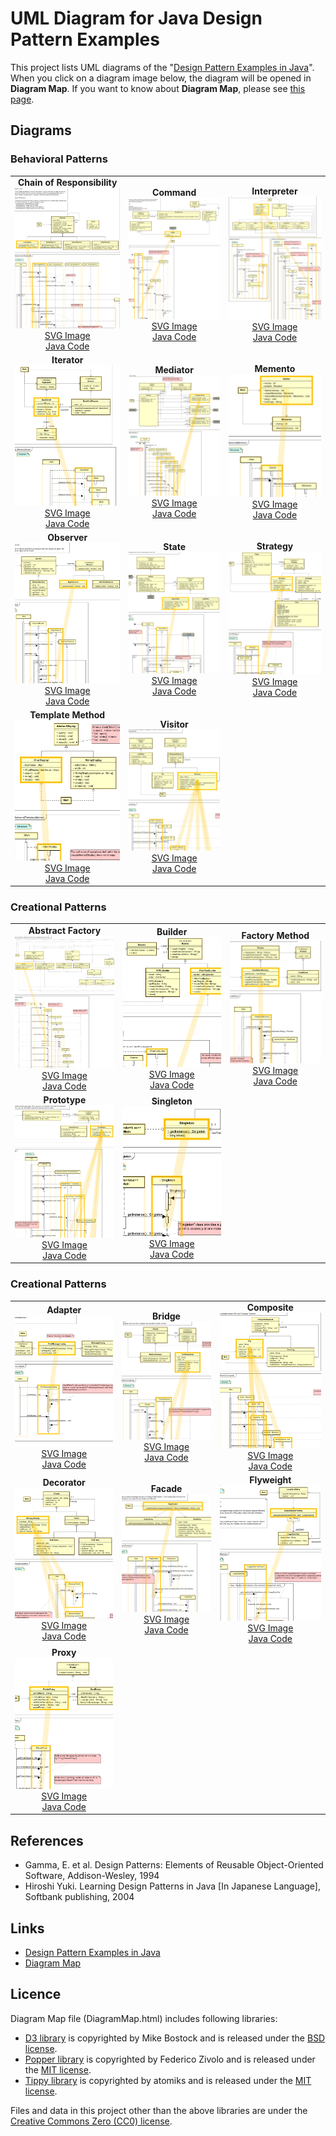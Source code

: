 UML Diagram for Java Design Pattern Examples
===

This project lists UML diagrams of the "[Design Pattern Examples in Java](https://github.com/takaakit/design-pattern-examples-in-java)". When you click on a diagram image below, the diagram will be opened in <b>Diagram Map</b>. If you want to know about <b>Diagram Map</b>, please see [this page](https://sites.google.com/view/m-plus-plugin/usage#h.p_Auh2A9HMlSSM).

Diagrams
---

### Behavioral Patterns
| | | |
| :---: | :---: | :---: |
| <b>Chain of Responsibility</b><br><a href="https://htmlpreview.github.io/?https://github.com/takaakit/uml-diagram-for-java-design-pattern-examples/blob/master/behavioralpatterns/chainofresponsibility/DiagramMap.html" target="_blank" rel="noopener noreferrer"><img src="./screenshots/chainofresponsibility.png"></a><br><a href="./behavioralpatterns/chainofresponsibility/DiagramMap.svg" target="_blank" rel="noopener noreferrer">SVG Image</a><br><a href="https://github.com/takaakit/design-pattern-examples-in-java/tree/master/src/main/java/behavioralpatterns/chainofresponsibility" target="_blank" rel="noopener noreferrer">Java Code</a> | <b>Command</b><br><a href="https://htmlpreview.github.io/?https://github.com/takaakit/uml-diagram-for-java-design-pattern-examples/blob/master/behavioralpatterns/command/DiagramMap.html" target="_blank" rel="noopener noreferrer"><img src="./screenshots/command.png"></a><br><a href="./behavioralpatterns/command/DiagramMap.svg" target="_blank" rel="noopener noreferrer">SVG Image</a><br><a href="https://github.com/takaakit/design-pattern-examples-in-java/tree/master/src/main/java/behavioralpatterns/command" target="_blank" rel="noopener noreferrer">Java Code</a> | <b>Interpreter</b><br><a href="https://htmlpreview.github.io/?https://github.com/takaakit/uml-diagram-for-java-design-pattern-examples/blob/master/behavioralpatterns/interpreter/DiagramMap.html" target="_blank" rel="noopener noreferrer"><img src="./screenshots/interpreter.png"></a><br><a href="./behavioralpatterns/interpreter/DiagramMap.svg" target="_blank" rel="noopener noreferrer">SVG Image</a><br><a href="https://github.com/takaakit/design-pattern-examples-in-java/tree/master/src/main/java/behavioralpatterns/interpreter" target="_blank" rel="noopener noreferrer">Java Code</a> |
| <b>Iterator</b><br><a href="https://htmlpreview.github.io/?https://github.com/takaakit/uml-diagram-for-java-design-pattern-examples/blob/master/behavioralpatterns/iterator/DiagramMap.html" target="_blank" rel="noopener noreferrer"><img src="./screenshots/iterator.png"></a><br><a href="./behavioralpatterns/iterator/DiagramMap.svg" target="_blank" rel="noopener noreferrer">SVG Image</a><br><a href="https://github.com/takaakit/design-pattern-examples-in-java/tree/master/src/main/java/behavioralpatterns/iterator" target="_blank" rel="noopener noreferrer">Java Code</a> | <b>Mediator</b><br><a href="https://htmlpreview.github.io/?https://github.com/takaakit/uml-diagram-for-java-design-pattern-examples/blob/master/behavioralpatterns/mediator/DiagramMap.html" target="_blank" rel="noopener noreferrer"><img src="./screenshots/mediator.png"></a><br><a href="./behavioralpatterns/mediator/DiagramMap.svg">SVG Image</a><br><a href="https://github.com/takaakit/design-pattern-examples-in-java/tree/master/src/main/java/behavioralpatterns/mediator" target="_blank" rel="noopener noreferrer">Java Code</a> | <b>Memento</b><br><a href="https://htmlpreview.github.io/?https://github.com/takaakit/uml-diagram-for-java-design-pattern-examples/blob/master/behavioralpatterns/memento/DiagramMap.html" target="_blank" rel="noopener noreferrer"><img src="./screenshots/memento.png"></a><br><a href="./behavioralpatterns/memento/DiagramMap.svg" target="_blank" rel="noopener noreferrer">SVG Image</a><br><a href="https://github.com/takaakit/design-pattern-examples-in-java/tree/master/src/main/java/behavioralpatterns/memento" target="_blank" rel="noopener noreferrer">Java Code</a> |
| <b>Observer</b><br><a href="https://htmlpreview.github.io/?https://github.com/takaakit/uml-diagram-for-java-design-pattern-examples/blob/master/behavioralpatterns/observer/DiagramMap.html" target="_blank" rel="noopener noreferrer"><img src="./screenshots/observer.png"></a><br><a href="./behavioralpatterns/observer/DiagramMap.svg" target="_blank" rel="noopener noreferrer">SVG Image</a><br><a href="https://github.com/takaakit/design-pattern-examples-in-java/tree/master/src/main/java/behavioralpatterns/observer" target="_blank" rel="noopener noreferrer">Java Code</a> | <b>State</b><br><a href="https://htmlpreview.github.io/?https://github.com/takaakit/uml-diagram-for-java-design-pattern-examples/blob/master/behavioralpatterns/state/DiagramMap.html" target="_blank" rel="noopener noreferrer"><img src="./screenshots/state.png"></a><br><a href="./behavioralpatterns/state/DiagramMap.svg" target="_blank" rel="noopener noreferrer">SVG Image</a><br><a href="https://github.com/takaakit/design-pattern-examples-in-java/tree/master/src/main/java/behavioralpatterns/state" target="_blank" rel="noopener noreferrer">Java Code</a> | <b>Strategy</b><br><a href="https://htmlpreview.github.io/?https://github.com/takaakit/uml-diagram-for-java-design-pattern-examples/blob/master/behavioralpatterns/strategy/DiagramMap.html" target="_blank" rel="noopener noreferrer"><img src="./screenshots/strategy.png"></a><br><a href="./behavioralpatterns/strategy/DiagramMap.svg" target="_blank" rel="noopener noreferrer">SVG Image</a><br><a href="https://github.com/takaakit/design-pattern-examples-in-java/tree/master/src/main/java/behavioralpatterns/strategy" target="_blank" rel="noopener noreferrer">Java Code</a> |
| <b>Template Method</b><br><a href="https://htmlpreview.github.io/?https://github.com/takaakit/uml-diagram-for-java-design-pattern-examples/blob/master/behavioralpatterns/templatemethod/DiagramMap.html" target="_blank" rel="noopener noreferrer"><img src="./screenshots/templatemethod.png"></a><br><a href="./behavioralpatterns/templatemethod/DiagramMap.svg" target="_blank" rel="noopener noreferrer">SVG Image</a><br><a href="https://github.com/takaakit/design-pattern-examples-in-java/tree/master/src/main/java/behavioralpatterns/templatemethod" target="_blank" rel="noopener noreferrer">Java Code</a> | <b>Visitor</b><br><a href="https://htmlpreview.github.io/?https://github.com/takaakit/uml-diagram-for-java-design-pattern-examples/blob/master/behavioralpatterns/visitor/DiagramMap.html" target="_blank" rel="noopener noreferrer"><img src="./screenshots/visitor.png"></a><br><a href="./behavioralpatterns/visitor/DiagramMap.svg" target="_blank" rel="noopener noreferrer">SVG Image</a><br><a href="https://github.com/takaakit/design-pattern-examples-in-java/tree/master/src/main/java/behavioralpatterns/visitor" target="_blank" rel="noopener noreferrer">Java Code</a> | |

### Creational Patterns
| | | |
| :---: | :---: | :---: |
| <b>Abstract Factory</b><br><a href="https://htmlpreview.github.io/?https://github.com/takaakit/uml-diagram-for-java-design-pattern-examples/blob/master/creationalpatterns/abstractfactory/DiagramMap.html" target="_blank" rel="noopener noreferrer"><img src="./screenshots/abstractfactory.png"></a><br><a href="./creationalpatterns/abstractfactory/DiagramMap.svg" target="_blank" rel="noopener noreferrer">SVG Image</a><br><a href="https://github.com/takaakit/design-pattern-examples-in-java/tree/master/src/main/java/creationalpatterns/abstractfactory" target="_blank" rel="noopener noreferrer">Java Code</a> | <b>Builder</b><br><a href="https://htmlpreview.github.io/?https://github.com/takaakit/uml-diagram-for-java-design-pattern-examples/blob/master/creationalpatterns/builder/DiagramMap.html" target="_blank" rel="noopener noreferrer"><img src="./screenshots/builder.png"></a><br><a href="./creationalpatterns/builder/DiagramMap.svg" target="_blank" rel="noopener noreferrer">SVG Image</a><br><a href="https://github.com/takaakit/design-pattern-examples-in-java/tree/master/src/main/java/creationalpatterns/builder" target="_blank" rel="noopener noreferrer">Java Code</a> | <b>Factory Method</b><br><a href="https://htmlpreview.github.io/?https://github.com/takaakit/uml-diagram-for-java-design-pattern-examples/blob/master/creationalpatterns/factorymethod/DiagramMap.html" target="_blank" rel="noopener noreferrer"><img src="./screenshots/factorymethod.png"></a><br><a href="./creationalpatterns/factorymethod/DiagramMap.svg" target="_blank" rel="noopener noreferrer">SVG Image</a><br><a href="https://github.com/takaakit/design-pattern-examples-in-java/tree/master/src/main/java/creationalpatterns/factorymethod" target="_blank" rel="noopener noreferrer">Java Code</a> |
| <b>Prototype</b><br><a href="https://htmlpreview.github.io/?https://github.com/takaakit/uml-diagram-for-java-design-pattern-examples/blob/master/creationalpatterns/prototype/DiagramMap.html" target="_blank" rel="noopener noreferrer"><img src="./screenshots/prototype.png"></a><br><a href="./creationalpatterns/prototype/DiagramMap.svg" target="_blank" rel="noopener noreferrer">SVG Image</a><br><a href="https://github.com/takaakit/design-pattern-examples-in-java/tree/master/src/main/java/creationalpatterns/prototype" target="_blank" rel="noopener noreferrer">Java Code</a> | <b>Singleton</b><br><a href="https://htmlpreview.github.io/?https://github.com/takaakit/uml-diagram-for-java-design-pattern-examples/blob/master/creationalpatterns/singleton/DiagramMap.html" target="_blank" rel="noopener noreferrer"><img src="./screenshots/singleton.png"></a><br><a href="./creationalpatterns/singleton/DiagramMap.svg" target="_blank" rel="noopener noreferrer">SVG Image</a><br><a href="https://github.com/takaakit/design-pattern-examples-in-java/tree/master/src/main/java/creationalpatterns/singleton" target="_blank" rel="noopener noreferrer">Java Code</a> | |

### Creational Patterns
| | | |
| :---: | :---: | :---: |
| <b>Adapter</b><br><a href="https://htmlpreview.github.io/?https://github.com/takaakit/uml-diagram-for-java-design-pattern-examples/blob/master/structuralpatterns/adapter/DiagramMap.html" target="_blank" rel="noopener noreferrer"><img src="./screenshots/adapter.png"></a><br><a href="./structuralpatterns/adapter/DiagramMap.svg" target="_blank" rel="noopener noreferrer">SVG Image</a><br><a href="https://github.com/takaakit/design-pattern-examples-in-java/tree/master/src/main/java/structuralpatterns/adapter" target="_blank" rel="noopener noreferrer">Java Code</a> | <b>Bridge</b><br><a href="https://htmlpreview.github.io/?https://github.com/takaakit/uml-diagram-for-java-design-pattern-examples/blob/master/structuralpatterns/bridge/DiagramMap.html" target="_blank" rel="noopener noreferrer"><img src="./screenshots/bridge.png"></a><br><a href="./structuralpatterns/bridge/DiagramMap.svg" target="_blank" rel="noopener noreferrer">SVG Image</a><br><a href="https://github.com/takaakit/design-pattern-examples-in-java/tree/master/src/main/java/structuralpatterns/bridge" target="_blank" rel="noopener noreferrer">Java Code</a> | <b>Composite</b><br><a href="https://htmlpreview.github.io/?https://github.com/takaakit/uml-diagram-for-java-design-pattern-examples/blob/master/structuralpatterns/composite/DiagramMap.html" target="_blank" rel="noopener noreferrer"><img src="./screenshots/composite.png"></a><br><a href="./structuralpatterns/composite/DiagramMap.svg" target="_blank" rel="noopener noreferrer">SVG Image</a><br><a href="https://github.com/takaakit/design-pattern-examples-in-java/tree/master/src/main/java/structuralpatterns/composite" target="_blank" rel="noopener noreferrer">Java Code</a> |
| <b>Decorator</b><br><a href="https://htmlpreview.github.io/?https://github.com/takaakit/uml-diagram-for-java-design-pattern-examples/blob/master/structuralpatterns/decorator/DiagramMap.html" target="_blank" rel="noopener noreferrer"><img src="./screenshots/decorator.png"></a><br><a href="./structuralpatterns/decorator/DiagramMap.svg" target="_blank" rel="noopener noreferrer">SVG Image</a><br><a href="https://github.com/takaakit/design-pattern-examples-in-java/tree/master/src/main/java/structuralpatterns/decorator" target="_blank" rel="noopener noreferrer">Java Code</a> | <b>Facade</b><br><a href="https://htmlpreview.github.io/?https://github.com/takaakit/uml-diagram-for-java-design-pattern-examples/blob/master/structuralpatterns/facade/DiagramMap.html" target="_blank" rel="noopener noreferrer"><img src="./screenshots/facade.png"></a><br><a href="./structuralpatterns/facade/DiagramMap.svg" target="_blank" rel="noopener noreferrer">SVG Image</a><br><a href="https://github.com/takaakit/design-pattern-examples-in-java/tree/master/src/main/java/structuralpatterns/facade" target="_blank" rel="noopener noreferrer">Java Code</a> | <b>Flyweight</b><br><a href="https://htmlpreview.github.io/?https://github.com/takaakit/uml-diagram-for-java-design-pattern-examples/blob/master/structuralpatterns/flyweight/DiagramMap.html" target="_blank" rel="noopener noreferrer"><img src="./screenshots/flyweight.png"></a><br><a href="./structuralpatterns/flyweight/DiagramMap.svg" target="_blank" rel="noopener noreferrer">SVG Image</a><br><a href="https://github.com/takaakit/design-pattern-examples-in-java/tree/master/src/main/java/structuralpatterns/flyweight" target="_blank" rel="noopener noreferrer">Java Code</a> |
| <b>Proxy</b><br><a href="https://htmlpreview.github.io/?https://github.com/takaakit/uml-diagram-for-java-design-pattern-examples/blob/master/structuralpatterns/proxy/DiagramMap.html" target="_blank" rel="noopener noreferrer"><img src="./screenshots/proxy.png"></a><br><a href="./structuralpatterns/proxy/DiagramMap.svg" target="_blank" rel="noopener noreferrer">SVG Image</a><br><a href="https://github.com/takaakit/design-pattern-examples-in-java/tree/master/src/main/java/structuralpatterns/proxy" target="_blank" rel="noopener noreferrer">Java Code</a> | | |


References
---
* Gamma, E. et al. Design Patterns: Elements of Reusable Object-Oriented Software, Addison-Wesley, 1994
* Hiroshi Yuki. Learning Design Patterns in Java [In Japanese Language], Softbank publishing, 2004

Links
---
* [Design Pattern Examples in Java](https://github.com/takaakit/design-pattern-examples-in-java)
* [Diagram Map](https://sites.google.com/view/m-plus-plugin/usage#h.p_Auh2A9HMlSSM)

Licence
---
Diagram Map file (DiagramMap.html) includes following libraries:
* [D3 library](https://d3js.org) is copyrighted by Mike Bostock and is released under the [BSD license](https://opensource.org/licenses/BSD-3-Clause).
* [Popper library](https://popper.js.org/) is copyrighted by Federico Zivolo and is released under the [MIT license](https://opensource.org/licenses/MIT).
* [Tippy library](https://atomiks.github.io/tippyjs/) is copyrighted by atomiks and is released under the [MIT license](https://opensource.org/licenses/MIT).

Files and data in this project other than the above libraries are under the [Creative Commons Zero (CC0) license](https://creativecommons.org/publicdomain/zero/1.0/).

